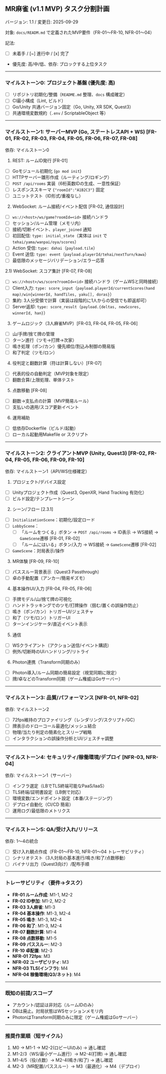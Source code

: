 ## MR麻雀 (v1.1 MVP) タスク分割計画

バージョン: 1.1 / 変更日: 2025-09-29

対象: `docs/READM.md` で定義されたMVP要件（FR-01〜FR-10, NFR-01〜04）

記法:
- [ ] 未着手 / [~] 進行中 / [x] 完了
- 優先度: 高/中/低、依存: ブロックする上位タスク

---

### マイルストーン0: プロジェクト基盤 (優先度: 高)
- [ ] リポジトリ初期化/整備（`README.md` 整理、`docs` 構成確定）
- [ ] CI最小構成（Lint, ビルド）
- [ ] Go/Unity 共通バージョン固定（Go, Unity, XR SDK, Quest3）
- [ ] 共通環境変数規約（`.env` / ScriptableObject 等）

---

### マイルストーン1: サーバーMVP (Go, ステートレスAPI + WS) [FR-01, FR-02, FR-03, FR-04, FR-05, FR-06, FR-07, FR-08]
依存: マイルストーン0

1) REST: ルームID発行 [FR-01]
- [ ] Goモジュール初期化 (`go mod init`)
- [ ] HTTPサーバー雛形作成（ルーティング/ロギング）
- [ ] `POST /api/rooms` 実装（6桁英数IDの生成、一意性保証）
- [ ] レスポンススキーマ `{"roomId":"A1B2C3"}` 固定
- [ ] ユニットテスト（ID形式/重複なし）

2) WebSocket: ルーム接続/イベント配信 [FR-02, 通信設計]
- [ ] `ws://<host>/ws/game?roomId=<id>` 接続ハンドラ
- [ ] セッション/ルーム管理（メモリ内）
- [ ] 接続/切断イベント、`player_joined` 通知
- [ ] 初回配信: `type: initial_state`（実体は `init` で `tehai/yama/wanpai/oya/scores`）
- [ ] Action 受信: `type: dahai`（`payload.tile`）
- [ ] Event 送信: `type: event`（`payload.playerId/tehai/nextTurn/kawa`）
- [ ] 最低限のメッセージバリデーション/エラー応答

2.1) WebSocket: スコア集計 [FR-07, FR-08]
- [ ] `ws://<host>/ws/score?roomId=<id>` 接続ハンドラ（ゲームWSと同時接続）
- [ ] Client入力: `type: score_input`（`payload.playerId/currentScores(hand map)/win{winnerId, handTiles, yaku[], doras}`）
- [ ] 集約: 3人分受領で計算（実装は段階的に1人からの受信でも即返却可）
- [ ] Server返却: `type: score_result`（`payload.{deltas, newScores, winnerId, han}`）

3) ゲームロジック（3人麻雀MVP）[FR-03, FR-04, FR-05, FR-06]
- [ ] 山/手牌/捨て牌の管理
- [ ] ターン進行（ツモ→打牌→次家）
- [ ] 鳴き処理（ポン/カン）優先順位/割込み制御の簡易版
- [ ] 和了判定（ツモ/ロン）

4) 役判定と翻数計算（符は計算しない）[FR-07]
- [ ] 代表的役の自動判定（MVP対象を限定）
- [ ] 翻数合算/上限処理、単体テスト

5) 点数移動 [FR-08]
- [ ] 翻数→支払点の計算（MVP簡易ルール）
- [ ] 支払いの適用/スコア更新イベント

6) 運用補助
- [ ] 低依存Dockerfile（ビルド/起動）
- [ ] ローカル起動用Makefile or スクリプト

---

### マイルストーン2: クライアントMVP (Unity, Quest3) [FR-02, FR-04, FR-05, FR-06, FR-09, FR-10]
依存: マイルストーン1（API/WS仕様確定）

1) プロジェクト/デバイス設定
- [ ] Unityプロジェクト作成（Quest3, OpenXR, Hand Tracking 有効化）
- [ ] ビルド設定/テンプレートシーン

2) シーン/フロー [2.3.1]
- [ ] `InitializationScene`：初期化/設定ロード
- [ ] `LobbyScene`：
  - [ ] 「ルームをつくる」ボタン → `POST /api/rooms` → ID表示 → WS接続 → `GameScene`遷移 [FR-01, FR-02]
  - [ ] 「ルームにはいる」ボタン/入力 → WS接続 → `GameScene`遷移 [FR-02]
- [ ] `GameScene`：対局表示/操作

3) MR体験 [FR-09, FR-10]
- [ ] パススルー背景表示（Quest3 Passthrough）
- [ ] 卓の手動配置（アンカー/簡易ギズモ）

4) 基本操作UI/入力 [FR-04, FR-05, FR-06]
- [ ] 手牌モデル/山/捨て牌の可視化
- [ ] ハンドトラッキングでのツモ/打牌操作（掴む/置くの誤操作防止）
- [ ] 鳴き（ポン/カン）トリガーUI/ジェスチャ
- [ ] 和了（ツモ/ロン）トリガーUI
- [ ] ターンインジケータ/直近イベント表示

5) 通信
- [ ] WSクライアント（アクション送信/イベント購読）
- [ ] 例外/切断時のUIハンドリング/リトライ

6) Photon連携（Transform同期のみ）
- [ ] Photon導入/ルーム同期の簡易設定（視覚同期に限定）
- [ ] 牌/卓などのTransform同期（ゲーム権威はGoサーバー）

---

### マイルストーン3: 品質/パフォーマンス [NFR-01, NFR-02]
依存: マイルストーン2

- [ ] 72fps維持のプロファイリング（レンダリング/スクリプト/GC）
- [ ] 牌表示のドローコール最適化/メッシュ結合
- [ ] 物理/当たり判定の簡素化とスリープ戦略
- [ ] インタラクションの誤操作分析とUI/ジェスチャ調整

---

### マイルストーン4: セキュリティ/稼働環境/デプロイ [NFR-03, NFR-04]
依存: マイルストーン1（サーバー）

- [ ] インフラ選定（LBでTLS終端可能なPaaS/IaaS）
- [ ] TLS終端/証明書設定（LB側で対応）
- [ ] 環境変数/エンドポイント設定（本番/ステージング）
- [ ] デプロイ自動化（CI/CD 簡易）
- [ ] 運用ログ/最低限のメトリクス

---

### マイルストーン5: QA/受け入れ/リリース
依存: 1〜4の統合

- [ ] 受け入れ観点作成（FR-01〜FR-10, NFR-01〜04 トレーサビリティ）
- [ ] シナリオテスト（3人対局の基本進行/鳴き/和了/点数移動）
- [ ] バイナリ出力（Quest3向け）/配布手順

---

### トレーサビリティ（要件→タスク）
- **FR-01 ルーム作成**: M1-1, M2-2
- **FR-02 ID参加**: M1-2, M2-2
- **FR-03 3人麻雀**: M1-3
- **FR-04 基本操作**: M1-3, M2-4
- **FR-05 鳴き**: M1-3, M2-4
- **FR-06 和了**: M1-3, M2-4
- **FR-07 翻数計算**: M1-4
- **FR-08 点数移動**: M1-5
- **FR-09 パススルー**: M2-3
- **FR-10 卓配置**: M2-3
- **NFR-01 72fps**: M3
- **NFR-02 ユーザビリティ**: M3
- **NFR-03 TLS(インフラ)**: M4
- **NFR-04 稼働環境(Q3/ネット)**: M4

---

### 既知の前提/スコープ
- アカウント/認証は非対応（ルームIDのみ）
- DBは廃止。対局状態はWSセッションメモリ内
- PhotonはTransform同期のみに限定（ゲーム権威はGoサーバー）

---

### 推奨作業順（短サイクル）
1. M0 → M1-1 → M2-2(ロビーUIのみ) → 通し確認
2. M1-2/3（WS/最小ゲーム進行）→ M2-4(打牌) → 通し確認
3. M1-4/5（役/点数）→ M2-4(鳴き/和了) → 通し確認
4. M2-3（MR配置/パススルー）→ M3（最適化）→ M4（デプロイ）


